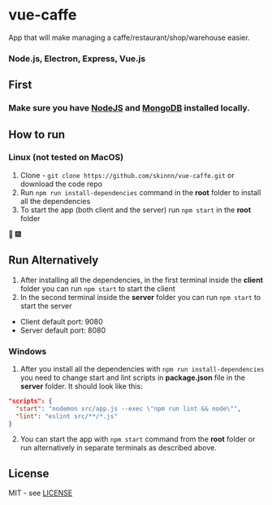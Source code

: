 # vue-caffe
App that will make managing a caffe/restaurant/shop/warehouse easier.

### Node.js, Electron, Express, Vue.js

## First

### Make sure you have [NodeJS](https://nodejs.org/en/) and [MongoDB](https://www.mongodb.com/) installed locally.

## How to run

### Linux (not tested on MacOS)
1. Clone - `git clone https://github.com/skinnn/vue-caffe.git` or download the code repo
2. Run `npm run install-dependencies` command in the **root** folder to install all the dependencies
3. To start the app (both client and the server) run `npm start` in the **root** folder

:tada: :fireworks:

## Run Alternatively

1. After installing all the dependencies, in the first terminal inside the **client** folder you can run `npm start` to start the client
2. In the second terminal inside the **server** folder you can run `npm start` to start the server

- Client default port: 9080
- Server default port: 8080

### Windows
1. After you install all the dependencies with `npm run install-dependencies` you need to change start and lint scripts in **package.json** file in the **server** folder. It should look like this:

```json
"scripts": {
  "start": "nodemon src/app.js --exec \"npm run lint && node\"",
  "lint": "eslint src/**/*.js"
}
```

2. You can start the app with `npm start` command from the **root** folder or run alternatively
in separate terminals as described above.




## License

MIT - see [LICENSE](LICENSE)
